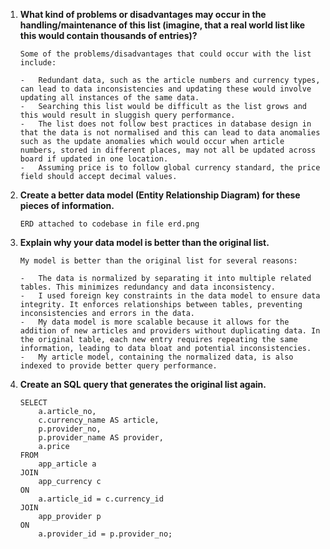 1)	**What kind of problems or disadvantages may occur in the handling/maintenance of this list (imagine, that a real world list like this would contain thousands of entries)?**

        Some of the problems/disadvantages that could occur with the list include:

        -	Redundant data, such as the article numbers and currency types, can lead to data inconsistencies and updating these would involve updating all instances of the same data. 
        -	Searching this list would be difficult as the list grows and this would result in sluggish query performance.
        -	The list does not follow best practices in database design in that the data is not normalised and this can lead to data anomalies such as the update anomalies which would occur when article numbers, stored in different places, may not all be updated across board if updated in one location.
        -	Assuming price is to follow global currency standard, the price field should accept decimal values.

2)	**Create a better data model (Entity Relationship Diagram) for these pieces of information.**

        ERD attached to codebase in file erd.png

3)	**Explain why your data model is better than the original list.**

        My model is better than the original list for several reasons:

        -	The data is normalized by separating it into multiple related tables. This minimizes redundancy and data inconsistency.
        -	I used foreign key constraints in the data model to ensure data integrity. It enforces relationships between tables, preventing inconsistencies and errors in the data.
        -	My data model is more scalable because it allows for the addition of new articles and providers without duplicating data. In the original table, each new entry requires repeating the same information, leading to data bloat and potential inconsistencies.
        -	My article model, containing the normalized data, is also indexed to provide better query performance. 

4)	**Create an SQL query that generates the original list again.**

        SELECT
            a.article_no,
            c.currency_name AS article,
            p.provider_no,
            p.provider_name AS provider,
            a.price
        FROM
            app_article a
        JOIN
            app_currency c
        ON
            a.article_id = c.currency_id
        JOIN
            app_provider p
        ON
            a.provider_id = p.provider_no;


